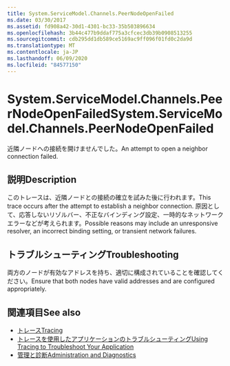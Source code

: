 ```yaml
---
title: System.ServiceModel.Channels.PeerNodeOpenFailed
ms.date: 03/30/2017
ms.assetid: fd908a42-30d1-4301-bc33-35b503896634
ms.openlocfilehash: 3b44c477b9ddaf775a3cfcec3db39b0908513255
ms.sourcegitcommit: cdb295dd1db589ce5169ac9ff096f01fd0c2da9d
ms.translationtype: MT
ms.contentlocale: ja-JP
ms.lasthandoff: 06/09/2020
ms.locfileid: "84577150"
---
```

# <a name="systemservicemodelchannelspeernodeopenfailed"></a><span data-ttu-id="4a2d7-102">System.ServiceModel.Channels.PeerNodeOpenFailed</span><span class="sxs-lookup"><span data-stu-id="4a2d7-102">System.ServiceModel.Channels.PeerNodeOpenFailed</span></span>
<span data-ttu-id="4a2d7-103">近隣ノードへの接続を開けませんでした。</span><span class="sxs-lookup"><span data-stu-id="4a2d7-103">An attempt to open a neighbor connection failed.</span></span>  
  
## <a name="description"></a><span data-ttu-id="4a2d7-104">説明</span><span class="sxs-lookup"><span data-stu-id="4a2d7-104">Description</span></span>  
 <span data-ttu-id="4a2d7-105">このトレースは、近隣ノードとの接続の確立を試みた後に行われます。</span><span class="sxs-lookup"><span data-stu-id="4a2d7-105">This trace occurs after the attempt to establish a neighbor connection.</span></span> <span data-ttu-id="4a2d7-106">原因として、応答しないリゾルバー、不正なバインディング設定、一時的なネットワーク エラーなどが考えられます。</span><span class="sxs-lookup"><span data-stu-id="4a2d7-106">Possible reasons may include an unresponsive resolver, an incorrect binding setting, or transient network failures.</span></span>  
  
## <a name="troubleshooting"></a><span data-ttu-id="4a2d7-107">トラブルシューティング</span><span class="sxs-lookup"><span data-stu-id="4a2d7-107">Troubleshooting</span></span>  
 <span data-ttu-id="4a2d7-108">両方のノードが有効なアドレスを持ち、適切に構成されていることを確認してください。</span><span class="sxs-lookup"><span data-stu-id="4a2d7-108">Ensure that both nodes have valid addresses and are configured appropriately.</span></span>  
  
## <a name="see-also"></a><span data-ttu-id="4a2d7-109">関連項目</span><span class="sxs-lookup"><span data-stu-id="4a2d7-109">See also</span></span>

- [<span data-ttu-id="4a2d7-110">トレース</span><span class="sxs-lookup"><span data-stu-id="4a2d7-110">Tracing</span></span>](index.md)
- [<span data-ttu-id="4a2d7-111">トレースを使用したアプリケーションのトラブルシューティング</span><span class="sxs-lookup"><span data-stu-id="4a2d7-111">Using Tracing to Troubleshoot Your Application</span></span>](using-tracing-to-troubleshoot-your-application.md)
- [<span data-ttu-id="4a2d7-112">管理と診断</span><span class="sxs-lookup"><span data-stu-id="4a2d7-112">Administration and Diagnostics</span></span>](../index.md)
